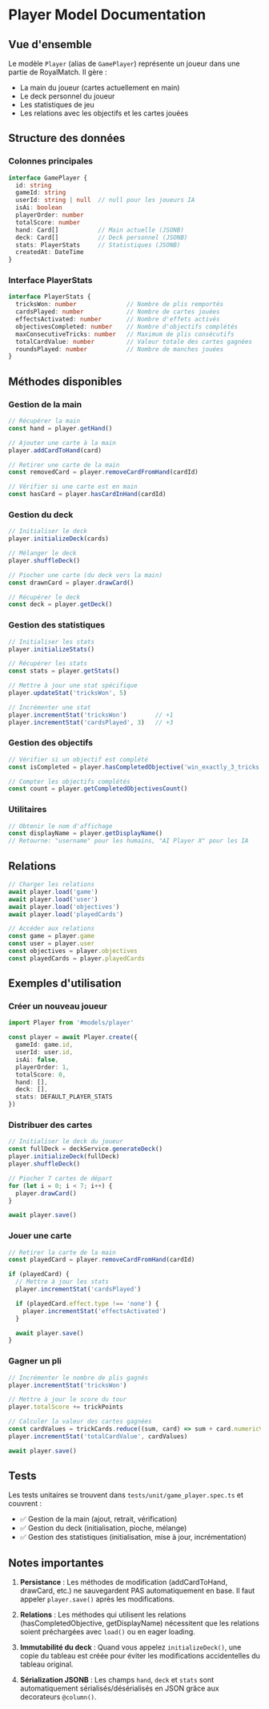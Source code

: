 # Player Model Documentation

## Vue d'ensemble

Le modèle `Player` (alias de `GamePlayer`) représente un joueur dans une partie de RoyalMatch. Il gère :
- La main du joueur (cartes actuellement en main)
- Le deck personnel du joueur
- Les statistiques de jeu
- Les relations avec les objectifs et les cartes jouées

## Structure des données

### Colonnes principales

```typescript
interface GamePlayer {
  id: string
  gameId: string
  userId: string | null  // null pour les joueurs IA
  isAi: boolean
  playerOrder: number
  totalScore: number
  hand: Card[]           // Main actuelle (JSONB)
  deck: Card[]           // Deck personnel (JSONB)
  stats: PlayerStats     // Statistiques (JSONB)
  createdAt: DateTime
}
```

### Interface PlayerStats

```typescript
interface PlayerStats {
  tricksWon: number              // Nombre de plis remportés
  cardsPlayed: number            // Nombre de cartes jouées
  effectsActivated: number       // Nombre d'effets activés
  objectivesCompleted: number    // Nombre d'objectifs complétés
  maxConsecutiveTricks: number   // Maximum de plis consécutifs
  totalCardValue: number         // Valeur totale des cartes gagnées
  roundsPlayed: number           // Nombre de manches jouées
}
```

## Méthodes disponibles

### Gestion de la main

```typescript
// Récupérer la main
const hand = player.getHand()

// Ajouter une carte à la main
player.addCardToHand(card)

// Retirer une carte de la main
const removedCard = player.removeCardFromHand(cardId)

// Vérifier si une carte est en main
const hasCard = player.hasCardInHand(cardId)
```

### Gestion du deck

```typescript
// Initialiser le deck
player.initializeDeck(cards)

// Mélanger le deck
player.shuffleDeck()

// Piocher une carte (du deck vers la main)
const drawnCard = player.drawCard()

// Récupérer le deck
const deck = player.getDeck()
```

### Gestion des statistiques

```typescript
// Initialiser les stats
player.initializeStats()

// Récupérer les stats
const stats = player.getStats()

// Mettre à jour une stat spécifique
player.updateStat('tricksWon', 5)

// Incrémenter une stat
player.incrementStat('tricksWon')        // +1
player.incrementStat('cardsPlayed', 3)   // +3
```

### Gestion des objectifs

```typescript
// Vérifier si un objectif est complété
const isCompleted = player.hasCompletedObjective('win_exactly_3_tricks')

// Compter les objectifs complétés
const count = player.getCompletedObjectivesCount()
```

### Utilitaires

```typescript
// Obtenir le nom d'affichage
const displayName = player.getDisplayName()
// Retourne: "username" pour les humains, "AI Player X" pour les IA
```

## Relations

```typescript
// Charger les relations
await player.load('game')
await player.load('user')
await player.load('objectives')
await player.load('playedCards')

// Accéder aux relations
const game = player.game
const user = player.user
const objectives = player.objectives
const playedCards = player.playedCards
```

## Exemples d'utilisation

### Créer un nouveau joueur

```typescript
import Player from '#models/player'

const player = await Player.create({
  gameId: game.id,
  userId: user.id,
  isAi: false,
  playerOrder: 1,
  totalScore: 0,
  hand: [],
  deck: [],
  stats: DEFAULT_PLAYER_STATS
})
```

### Distribuer des cartes

```typescript
// Initialiser le deck du joueur
const fullDeck = deckService.generateDeck()
player.initializeDeck(fullDeck)
player.shuffleDeck()

// Piocher 7 cartes de départ
for (let i = 0; i < 7; i++) {
  player.drawCard()
}

await player.save()
```

### Jouer une carte

```typescript
// Retirer la carte de la main
const playedCard = player.removeCardFromHand(cardId)

if (playedCard) {
  // Mettre à jour les stats
  player.incrementStat('cardsPlayed')

  if (playedCard.effect.type !== 'none') {
    player.incrementStat('effectsActivated')
  }

  await player.save()
}
```

### Gagner un pli

```typescript
// Incrémenter le nombre de plis gagnés
player.incrementStat('tricksWon')

// Mettre à jour le score du tour
player.totalScore += trickPoints

// Calculer la valeur des cartes gagnées
const cardValues = trickCards.reduce((sum, card) => sum + card.numericValue, 0)
player.incrementStat('totalCardValue', cardValues)

await player.save()
```

## Tests

Les tests unitaires se trouvent dans `tests/unit/game_player.spec.ts` et couvrent :
- ✅ Gestion de la main (ajout, retrait, vérification)
- ✅ Gestion du deck (initialisation, pioche, mélange)
- ✅ Gestion des statistiques (initialisation, mise à jour, incrémentation)

## Notes importantes

1. **Persistance** : Les méthodes de modification (addCardToHand, drawCard, etc.) ne sauvegardent PAS automatiquement en base. Il faut appeler `player.save()` après les modifications.

2. **Relations** : Les méthodes qui utilisent les relations (hasCompletedObjective, getDisplayName) nécessitent que les relations soient préchargées avec `load()` ou en eager loading.

3. **Immutabilité du deck** : Quand vous appelez `initializeDeck()`, une copie du tableau est créée pour éviter les modifications accidentelles du tableau original.

4. **Sérialization JSONB** : Les champs `hand`, `deck` et `stats` sont automatiquement sérialisés/désérialisés en JSON grâce aux decorateurs `@column()`.
